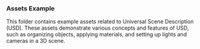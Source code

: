 ### Assets Example<br/>
This folder contains example assets related to Universal Scene Description (USD). These assets demonstrate various concepts and features of USD, such as organizing objects, applying materials, and setting up lights and cameras in a 3D scene.
